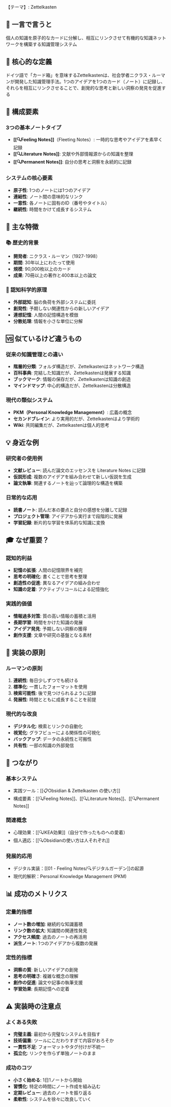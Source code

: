 【テーマ】: Zettelkasten

## 📝 一言で言うと
個人の知識を原子的なカードに分解し、相互にリンクさせて有機的な知識ネットワークを構築する知識管理システム

## 🎯 核心的な定義
ドイツ語で「カード箱」を意味するZettelkastenは、社会学者ニクラス・ルーマンが開発した知識管理手法。1つのアイデアを1つのカード（ノート）に記録し、それらを相互にリンクさせることで、創発的な思考と新しい洞察の発見を促進する

## 🔗 構成要素

### 3つの基本ノートタイプ
- **[[🔍Feeling Notes]]**（Fleeting Notes）: 一時的な思考やアイデアを素早く記録
- **[[🔍Literature Notes]]**: 文献や外部情報源からの知識を整理
- **[[🔍Permanent Notes]]**: 自分の思考と洞察を永続的に記録

### システムの核心要素
- **原子性**: 1つのノートには1つのアイデア
- **連結性**: ノート間の意味的なリンク
- **一意性**: 各ノートに固有のID（番号やタイトル）
- **継続性**: 時間をかけて成長するシステム

## 🌟 主な特徴

### 📚 歴史的背景
- **開発者**: ニクラス・ルーマン（1927-1998）
- **期間**: 30年以上にわたって使用
- **規模**: 90,000枚以上のカード
- **成果**: 70冊以上の著作と400本以上の論文

### 🧠 認知科学的原理
- **外部認知**: 脳の負荷を外部システムに委託
- **創発性**: 予期しない関連性からの新しいアイデア
- **連想記憶**: 人間の記憶構造を模倣
- **分散処理**: 情報を小さな単位に分解

## 🆚 似ているけど違うもの

### 従来の知識管理との違い
- **階層的分類**: フォルダ構造だが、Zettelkastenはネットワーク構造
- **百科事典**: 完結した知識だが、Zettelkastenは発展する知識
- **ブックマーク**: 情報の保存だが、Zettelkastenは知識の創造
- **マインドマップ**: 中心的構造だが、Zettelkastenは分散構造

### 現代の類似システム
- **PKM（Personal Knowledge Management）**: 広義の概念
- **セカンドブレイン**: より実用的だが、Zettelkastenはより学術的
- **Wiki**: 共同編集だが、Zettelkastenは個人的思考

## 💡 身近な例

### 研究者の使用例
- **文献レビュー**: 読んだ論文のエッセンスを Literature Notes に記録
- **仮説形成**: 複数のアイデアを組み合わせて新しい仮説を生成
- **論文執筆**: 関連するノートを辿って論理的な構造を構築

### 日常的な応用
- **読書ノート**: 読んだ本の要点と自分の感想を分離して記録
- **プロジェクト管理**: アイデアから実行まで段階的に発展
- **学習記録**: 断片的な学習を体系的な知識に変換

## 🎓 なぜ重要？

### 認知的利益
- **記憶の拡張**: 人間の記憶限界を補完
- **思考の明確化**: 書くことで思考を整理
- **創造性の促進**: 異なるアイデアの組み合わせ
- **知識の定着**: アクティブリコールによる記憶強化

### 実践的価値
- **情報過多対策**: 質の高い情報の蓄積と活用
- **長期学習**: 時間をかけた知識の発展
- **アイデア発見**: 予期しない洞察の獲得
- **創作支援**: 文章や研究の基盤となる素材

## 🔧 実装の原則

### ルーマンの原則
1. **連続性**: 毎日少しずつでも続ける
2. **標準化**: 一貫したフォーマットを使用
3. **検索可能性**: 後で見つけられるように記録
4. **発展性**: 時間とともに成長することを前提

### 現代的な改良
- **デジタル化**: 検索とリンクの自動化
- **視覚化**: グラフビューによる関係性の可視化
- **バックアップ**: データの永続性と可搬性
- **共有性**: 一部の知識の外部発信

## 🔄 つながり

### 基本システム
- 実践ツール：[[📋Obsidian & Zettelkasten の使い方]]
- 構成要素：[[🔍Feeling Notes]]、[[🔍Literature Notes]]、[[🔍Permanent Notes]]

### 関連概念
- 心理効果：[[🔍IKEA効果]]（自分で作ったものへの愛着）
- 個人適応：[[🔍Obsidianの使い方は人それぞれ]]

### 発展的応用
- デジタル実装：[[01 - Feeling Notes/🔍デジタルガーデン]]の起源
- 現代的解釈：Personal Knowledge Management (PKM)

## 📊 成功のメトリクス

### 定量的指標
- **ノート数の増加**: 継続的な知識蓄積
- **リンク数の拡大**: 知識間の関連性発見
- **アクセス頻度**: 過去のノートの再活用
- **派生ノート**: 1つのアイデアから複数の発展

### 定性的指標
- **洞察の質**: 新しいアイデアの創発
- **思考の明確さ**: 複雑な概念の理解
- **創作の促進**: 論文や記事の執筆支援
- **学習効果**: 長期記憶への定着

## ⚠️ 実装時の注意点

### よくある失敗
- **完璧主義**: 最初から完璧なシステムを目指す
- **技術偏重**: ツールにこだわりすぎて内容がおろそか
- **一貫性不足**: フォーマットやタグ付けが不統一
- **孤立化**: リンクを作らず単独ノートのまま

### 成功のコツ
- **小さく始める**: 1日1ノートから開始
- **習慣化**: 特定の時間にノート作成を組み込む
- **定期レビュー**: 過去のノートを振り返る
- **柔軟性**: システムを徐々に改良していく